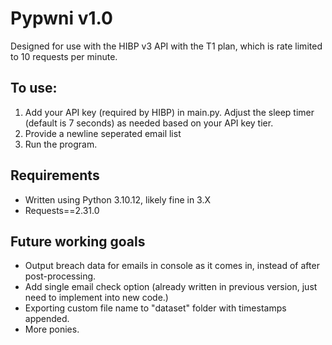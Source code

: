 # Pypwni v1.0

Designed for use with the HIBP v3 API with the T1 plan, which is rate limited to 10 requests per minute.

## To use:

1. Add your API key (required by HIBP) in main.py. Adjust the sleep timer (default is 7 seconds) as needed based on your API key tier.
2. Provide a newline seperated email list
3. Run the program.

## Requirements

- Written using Python 3.10.12, likely fine in 3.X
- Requests==2.31.0

## Future working goals

- Output breach data for emails in console as it comes in, instead of after post-processing.
- Add single email check option (already written in previous version, just need to implement into new code.)
- Exporting custom file name to "dataset" folder with timestamps appended.
- More ponies.
